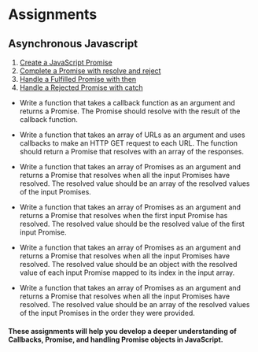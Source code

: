 # Assignments

## Asynchronous Javascript

1. [Create a JavaScript Promise](https://www.freecodecamp.org/learn/javascript-algorithms-and-data-structures/es6/create-a-javascript-promise)
2. [Complete a Promise with resolve and reject](https://www.freecodecamp.org/learn/javascript-algorithms-and-data-structures/es6/complete-a-promise-with-resolve-and-reject)
3. [Handle a Fulfilled Promise with then](https://www.freecodecamp.org/learn/javascript-algorithms-and-data-structures/es6/handle-a-fulfilled-promise-with-then)
4. [Handle a Rejected Promise with catch](https://www.freecodecamp.org/learn/javascript-algorithms-and-data-structures/es6/handle-a-rejected-promise-with-catch)

- Write a function that takes a callback function as an argument and returns a Promise. The Promise should resolve with the result of the callback function.
- Write a function that takes an array of URLs as an argument and uses callbacks to make an HTTP GET request to each URL. The function should return a Promise that resolves with an array of the responses.

- Write a function that takes an array of Promises as an argument and returns a Promise that resolves when all the input Promises have resolved. The resolved value should be an array of the resolved values of the input Promises.

- Write a function that takes an array of Promises as an argument and returns a Promise that resolves when the first input Promise has resolved. The resolved value should be the resolved value of the first input Promise.

- Write a function that takes an array of Promises as an argument and returns a Promise that resolves when all the input Promises have resolved. The resolved value should be an object with the resolved value of each input Promise mapped to its index in the input array.

- Write a function that takes an array of Promises as an argument and returns a Promise that resolves when all the input Promises have resolved. The resolved value should be an array of the resolved values of the input Promises in the order they were provided.

#### These assignments will help you develop a deeper understanding of Callbacks, Promise, and handling Promise objects in JavaScript.
